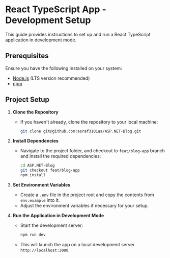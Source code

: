 # React TypeScript App - Development Setup

This guide provides instructions to set up and run a React TypeScript application in development mode.

## Prerequisites

Ensure you have the following installed on your system:

- [Node.js](https://nodejs.org/) (LTS version recommended)
- [npm](https://www.npmjs.com/)

## Project Setup

1. **Clone the Repository**

   - If you haven't already, clone the repository to your local machine:

     ```bash
     git clone git@github.com:asraf3101aa/ASP.NET-Blog.git
     ```

2. **Install Dependencies**

   - Navigate to the project folder, and checkout to `feat/blog-app` branch and install the required dependencies:

     ```bash
     cd ASP.NET-Blog
     git checkout feat/blog-app
     npm install
     ```

3. **Set Environment Variables**

   - Create a `.env` file in the project root and copy the contents from `env.example` into it.
   - Adjust the environment variables if necessary for your setup.

4. **Run the Application in Development Mode**

   - Start the development server:

     ```bash
     npm run dev
     ```

   - This will launch the app on a local development server `http://localhost:3000`.
